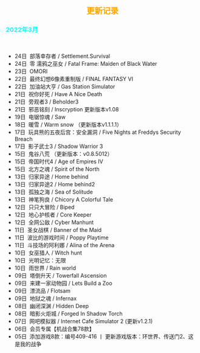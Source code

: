 <head>
          <!-- Place your kit's code here -->
          <script src="https://kit.fontawesome.com/911b022eab.js" crossorigin="anonymous"></script>
</head>

<h2><center><i class="fa-regular fa-calendar-days"></i> &nbsp;<font color=orange>更新记录</font><center></h2>

<h3><font color=cyan>2022年3月</font></h3><br>

* 24日&nbsp;&nbsp;部落幸存者 / Settlement.Survival
* 24日&nbsp;&nbsp;零 濡鸦之巫女 / Fatal Frame: Maiden of Black Water
* 23日&nbsp;&nbsp;OMORI
* 22日&nbsp;&nbsp;最终幻想6像素重制版 / FINAL FANTASY VI
* 22日&nbsp;&nbsp;加油站大亨 / Gas Station Simulator
* 21日&nbsp;&nbsp;祝你好死 / Have A Nice Death
* 21日&nbsp;&nbsp;旁观者3 / Beholder3
* 21日&nbsp;&nbsp;邪恶铭刻 / Inscryption 更新版本v1.08
* 19日&nbsp;&nbsp;电锯惊魂 / Saw
* 18日&nbsp;&nbsp;暖雪 / Warm snow （更新版本v1.1.1.1）
* 17日&nbsp;&nbsp;玩具熊的五夜后宫：安全漏洞 / Five Nights at Freddys Security Breach
* 17日&nbsp;&nbsp;影子武士3 / Shadow Warrior 3
* 15日&nbsp;&nbsp;鬼谷八荒 （更新版本：v0.8.5012）
* 15日&nbsp;&nbsp;帝国时代4 / Age of Empires IV
* 15日&nbsp;&nbsp;北方之魂 / Spirit of the North
* 13日&nbsp;&nbsp;归家异途 / Home behind
* 13日&nbsp;&nbsp;归家异途2 / Home behind2
* 13日&nbsp;&nbsp;孤独之海 / Sea of Solitude
* 13日&nbsp;&nbsp;神笔狗良 / Chicory A Colorful Tale
* 12日&nbsp;&nbsp;只只大冒险 / Biped
* 12日&nbsp;&nbsp;地心护核者 / Core Keeper
* 12日&nbsp;&nbsp;全网公敌 / Cyber Manhunt
* 11日&nbsp;&nbsp;圣女战棋 / Banner of the Maid
* 11日&nbsp;&nbsp;波比的游戏时间 / Poppy Playtime
* 11日&nbsp;&nbsp;斗技场的阿利娜 / Alina of the Arena
* 10日&nbsp;&nbsp;女巫猎人 / Witch hunt
* 10日&nbsp;&nbsp;光明记忆：无限
* 10日&nbsp;&nbsp;雨世界 / Rain world
* 09日&nbsp;&nbsp;塔倒升天 / Towerfall Ascension
* 09日&nbsp;&nbsp;来建一家动物园 / Lets Build a Zoo
* 09日&nbsp;&nbsp;漂流品 / Flotsam
* 09日&nbsp;&nbsp;地狱之魂 / Infernax
* 08日&nbsp;&nbsp;幽闭深渊 / Hidden Deep
* 08日&nbsp;&nbsp;暗影火炬城 / Forged In Shadow Torch
* 07日&nbsp;&nbsp;网吧模拟器 / Internet Cafe Simulator 2 (更新v1.2.1)
* 06日&nbsp;&nbsp;会员专属【机战合集78款】
* 05日&nbsp;&nbsp;添加游戏8款：编号409-416 丨 更新游戏版本：环世界、传送门2、这是我的战争